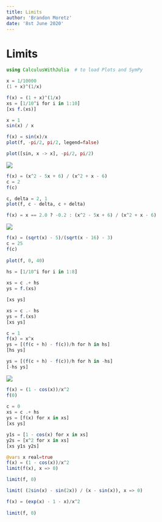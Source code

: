 ```yaml
---
title: Limits
author: 'Brandon Moretz'
date: '8st June 2020'
---  
```

  
  
#  Limits
  
  
```julia
using CalculusWithJulia  # to load Plots and SymPy
```
  
```julia
x = 1/10000
(1 + x)^(1/x)
```
  
```julia
f(x) = (1 + x)^(1/x)
xs = [1/10^i for i in 1:10]
[xs f.(xs)]
```
  
```julia
x = 1
sin(x) / x
```
  
```julia
f(x) = sin(x)/x
plot(f, -pi/2, pi/2, legend=false)
```
  
```julia
plot([sin, x -> x], -pi/2, pi/2)
```
  
<img src="https://latex.codecogs.com/gif.latex?&#x5C;lim_{x→2}&#x5C;frac{x^2%20-%205x%20+%206}{x^2%20+%20x%20-%206}"/>
  
```julia
f(x) = (x^2 - 5x + 6) / (x^2 + x - 6)
c = 2
f(c)
```
  
```julia
c, delta = 2, 1
plot(f, c - delta, c + delta)
```
  
```julia
f(x) = x == 2.0 ? -0.2 : (x^2 - 5x + 6) / (x^2 + x - 6)
```
  
<img src="https://latex.codecogs.com/gif.latex?&#x5C;lim_{x→25}&#x5C;frac{&#x5C;sqrt{x}%20-%205}{&#x5C;sqrt{x%20-%2016}%20-%203}"/>
  
```julia
f(x) = (sqrt(x) - 5)/(sqrt(x - 16) - 3)
c = 25
f(c)
  
plot(f, 0, 40)
```
  
```julia
hs = [1/10^i for i in 1:8]
  
xs = c .+ hs
ys = f.(xs)
```
  
```julia
[xs ys]
```
  
```julia
xs = c .- hs
ys = f.(xs)
[xs ys]
```
  
```julia
c = 1
f(x) = x^x
ys = [(f(c + h) - f(c))/h for h in hs]
[hs ys]
```
  
```julia
ys = [(f(c + h) - f(c))/h for h in -hs]
[-hs ys]
```
  
<img src="https://latex.codecogs.com/gif.latex?&#x5C;lim_{x→0}&#x5C;frac{1%20-%20cos(x)}{x^2}"/>
  
```julia
f(x) = (1 - cos(x))/x^2
f(0)
  
c = 0
xs = c .+ hs
ys = [f(x) for x in xs]
[xs ys]
```
  
```julia
y1s = [1 - cos(x) for x in xs]
y2s = [x^2 for x in xs]
[xs y1s y2s]
```
  
```julia
@vars x real=true
f(x) = (1 - cos(x))/x^2
limit(f(x), x => 0)
```
  
```julia
limit(f, 0)
```
  
```julia
limit( (2sin(x) - sin(2x)) / (x - sin(x)), x => 0)
```
  
```julia
f(x) = (exp(x) - 1 - x)/x^2
  
limit(f, 0)
```
  